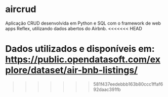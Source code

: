 # aircrud
Aplicação CRUD desenvolvida em Python e SQL com o framework de web apps Reflex, utilizando dados abertos do Airbnb. 
<<<<<<< HEAD

Dados utilizados e disponíveis em: https://public.opendatasoft.com/explore/dataset/air-bnb-listings/
=======
>>>>>>> 581f437eedebbb163b80ccc1ffaf692daac391fb
